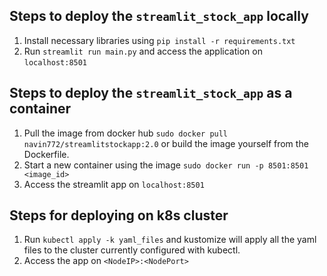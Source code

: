 ## Steps to deploy the `streamlit_stock_app` locally

1. Install necessary libraries using `pip install -r requirements.txt`
2. Run `streamlit run main.py` and access the application on `localhost:8501`

## Steps to deploy the `streamlit_stock_app` as a container

1. Pull the image from docker hub `sudo docker pull navin772/streamlitstockapp:2.0` or build the image yourself from the Dockerfile.
2. Start a new container using the image `sudo docker run -p 8501:8501 <image_id>`
3. Access the streamlit app on `localhost:8501`

## Steps for deploying on k8s cluster

1. Run `kubectl apply -k yaml_files` and kustomize will apply all the yaml files to the cluster currently configured with kubectl.
2. Access the app on `<NodeIP>:<NodePort>`
